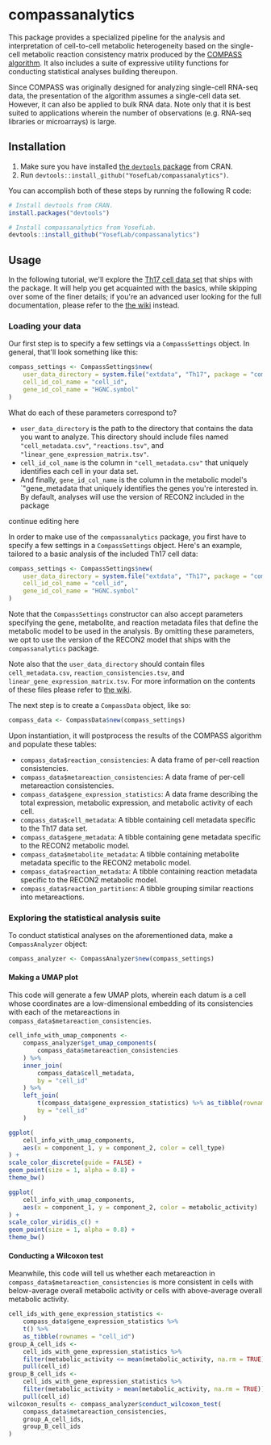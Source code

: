 # compassanalytics

This package provides a specialized pipeline for the analysis and interpretation of cell-to-cell metabolic heterogeneity based on the single-cell metabolic reaction consistency matrix produced by the [COMPASS algorithm](https://github.com/YosefLab/Compass). It also includes a suite of expressive utility functions for conducting statistical analyses building thereupon.

Since COMPASS was originally designed for analyzing single-cell RNA-seq data, the presentation of the algorithm assumes a single-cell data set. However, it can also be applied to bulk RNA data. Note only that it is best suited to applications wherein the number of observations (e.g. RNA-seq libraries or microarrays) is large.

## Installation

1. Make sure you have installed [the `devtools` package](https://github.com/r-lib/devtools) from CRAN.
1. Run `devtools::install_github("YosefLab/compassanalytics")`.

You can accomplish both of these steps by running the following R code:

```R
# Install devtools from CRAN.
install.packages("devtools")

# Install compassanalytics from YosefLab.
devtools::install_github("YosefLab/compassanalytics")
```

## Usage

In the following tutorial, we'll explore the [Th17 cell data set](https://www.biorxiv.org/content/10.1101/2020.01.23.912717v1) that ships with the package. It will help you get acquainted with the basics, while skipping over some of the finer details; if you're an advanced user looking for the full documentation, please refer to the [the wiki](https://github.com/YosefLab/compassanalytics/wiki) instead.

### Loading your data

Our first step is to specify a few settings via a `CompassSettings` object. In general, that'll look something like this:

```R
compass_settings <- CompassSettings$new(
    user_data_directory = system.file("extdata", "Th17", package = "compassanalytics"),
    cell_id_col_name = "cell_id",
    gene_id_col_name = "HGNC.symbol"
)
```

What do each of these parameters correspond to?

* `user_data_directory` is the path to the directory that contains the data you want to analyze. This directory should include files named `"cell_metadata.csv"`, `"reactions.tsv"`, and `"linear_gene_expression_matrix.tsv"`.
* `cell_id_col_name` is the column in `"cell_metadata.csv"` that uniquely identifies each cell in your data set.
* And finally, `gene_id_col_name` is the column in the metabolic model's `"gene_metadata that uniquely identifies the genes you're interested in. By default, analyses will use the version of RECON2 included in the package


continue editing here


In order to make use of the `compassanalytics` package, you first have to specify a few settings in a `CompassSettings` object. Here's an example, tailored to a basic analysis of the included Th17 cell data:

```R
compass_settings <- CompassSettings$new(
    user_data_directory = system.file("extdata", "Th17", package = "compassanalytics"),
    cell_id_col_name = "cell_id",
    gene_id_col_name = "HGNC.symbol"
)
```

Note that the `CompassSettings` constructor can also accept parameters specifying the gene, metabolite, and reaction metadata files that define the metabolic model to be used in the analysis. By omitting these parameters, we opt to use the version of the RECON2 model that ships with the `compassanalytics` package.

Note also that the `user_data_directory` should contain files `cell_metadata.csv`, `reaction_consistencies.tsv`, and `linear_gene_expression_matrix.tsv`. For more information on the contents of these files please refer to [the wiki](https://github.com/YosefLab/compassanalytics/wiki).

The next step is to create a `CompassData` object, like so:

```R
compass_data <- CompassData$new(compass_settings)
```

Upon instantiation, it will postprocess the results of the COMPASS algorithm and populate these tables:

* `compass_data$reaction_consistencies`: A data frame of per-cell reaction consistencies.
* `compass_data$metareaction_consistencies`: A data frame of per-cell metareaction consistencies.
* `compass_data$gene_expression_statistics`: A data frame describing the total expression, metabolic expression, and metabolic activity of each cell.
* `compass_data$cell_metadata`: A tibble containing cell metadata specific to the Th17 data set.
* `compass_data$gene_metadata`: A tibble containing gene metadata specific to the RECON2 metabolic model.
* `compass_data$metabolite_metadata`: A tibble containing metabolite metadata specific to the RECON2 metabolic model.
* `compass_data$reaction_metadata`: A tibble containing reaction metadata specific to the RECON2 metabolic model.
* `compass_data$reaction_partitions`: A tibble grouping similar reactions into metareactions.

### Exploring the statistical analysis suite

To conduct statistical analyses on the aforementioned data, make a `CompassAnalyzer` object:

```R
compass_analyzer <- CompassAnalyzer$new(compass_settings)
```

#### Making a UMAP plot

This code will generate a few UMAP plots, wherein each datum is a cell whose coordinates are a low-dimensional embedding of its consistencies with each of the metareactions in `compass_data$metareaction_consistencies`.

```R
cell_info_with_umap_components <-
    compass_analyzer$get_umap_components(
        compass_data$metareaction_consistencies
    ) %>%
    inner_join(
        compass_data$cell_metadata,
        by = "cell_id"
    ) %>%
    left_join(
        t(compass_data$gene_expression_statistics) %>% as_tibble(rownames = "cell_id"),
        by = "cell_id"
    )

ggplot(
    cell_info_with_umap_components,
    aes(x = component_1, y = component_2, color = cell_type)
) +
scale_color_discrete(guide = FALSE) +
geom_point(size = 1, alpha = 0.8) +
theme_bw()

ggplot(
    cell_info_with_umap_components,
    aes(x = component_1, y = component_2, color = metabolic_activity)
) +
scale_color_viridis_c() +
geom_point(size = 1, alpha = 0.8) +
theme_bw()
```

#### Conducting a Wilcoxon test

Meanwhile, this code will tell us whether each metareaction in `compass_data$metareaction_consistencies` is more consistent in cells with below-average overall metabolic activity or cells with above-average overall metabolic activity.

```R
cell_ids_with_gene_expression_statistics <-
    compass_data$gene_expression_statistics %>%
    t() %>%
    as_tibble(rownames = "cell_id")
group_A_cell_ids <-
    cell_ids_with_gene_expression_statistics %>%
    filter(metabolic_activity <= mean(metabolic_activity, na.rm = TRUE)) %>%
    pull(cell_id)
group_B_cell_ids <-
    cell_ids_with_gene_expression_statistics %>%
    filter(metabolic_activity > mean(metabolic_activity, na.rm = TRUE)) %>%
    pull(cell_id)
wilcoxon_results <- compass_analyzer$conduct_wilcoxon_test(
    compass_data$metareaction_consistencies,
    group_A_cell_ids,
    group_B_cell_ids
)
```
